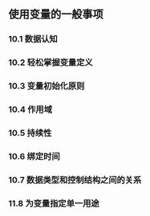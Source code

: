 ## 使用变量的一般事项

### 10.1 数据认知

### 10.2 轻松掌握变量定义

### 10.3 变量初始化原则

### 10.4 作用域

### 10.5 持续性

### 10.6 绑定时间

### 10.7 数据类型和控制结构之间的关系

### 11.8 为变量指定单一用途
